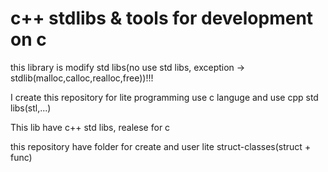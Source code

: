 # c++ stdlibs & tools for development on c 
this library is modify std libs(no use std libs, exception -> stdlib(malloc,calloc,realloc,free))!!!

I create this repository for lite programming use c languge and use cpp std libs(stl,...)

This lib have c++ std libs, realese for c

this repository have folder for create and user lite struct-classes(struct + func)

